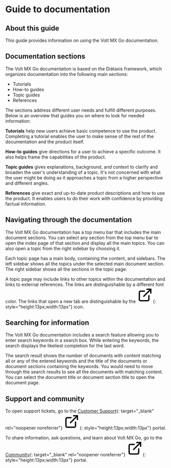 # Guide to documentation

## About this guide

This guide provides information on using the Volt MX Go documentation.

## Documentation sections

The Volt MX Go documentation is based on the Diátaxis framework, which organizes documentation into the following main sections:

- Tutorials
- How-to guides
- Topic guides
- References

The sections address different user needs and fulfill different purposes. Below is an overview that guides you on where to look for needed information:

**Tutorials** help new users achieve basic competence to use the product. Completing a tutorial enables the user to make sense of the rest of the documentation and the product itself.

**How-to guides** give directions for a user to achieve a specific outcome. It also helps frame the capabilities of the product.

**Topic guides** gives explanations, background, and context to clarify and broaden the user's understanding of a topic. It's not concerned with what the user might be doing as it approaches a topic from a higher perspective and different angles.

**References** give exact and up-to-date product descriptions and how to use the product. It enables users to do their work with confidence by providing factual information.

## Navigating through the documentation

The Volt MX Go documentation has a top menu bar that includes the main document sections. You can select any section from the top menu bar to open the index page of that section and display all the main topics. You can also open a topic from the right sidebar by choosing it.  

Each topic page has a main body, containing the content, and sidebars. The left sidebar shows all the topics under the selected main document section. The right sidebar shows all the sections in the topic page.

A topic page may include links to other topics within the documentation and links to external references. The links are distinguishable by a different font color. The links that open a new tab are distinguishable by the&nbsp;![link image](../assets/images/external-link.svg){: style="height:13px;width:13px"} icon.

## Searching for information

The Volt MX Go documentation includes a search feature allowing you to enter search keywords in a search box. While entering the keywords, the search displays the likeliest completion for the last word.

The search result shows the number of documents with content matching all or any of the entered keywords and the title of the documents or document sections containing the keywords. You would need to move through the search results to see all the documents with matching content. You can select the document title or document section title to open the document page.

## Support and community

To open support tickets, go to the [Customer Support](https://support.hcltechsw.com/csm "Link opens a new tab"){: target="_blank" rel="noopener noreferrer"}&nbsp;![link image](../assets/images/external-link.svg){: style="height:13px;width:13px"} portal.  

To share information, ask questions, and learn about Volt MX Go, go to the [Community](https://support.hcltechsw.com/community?id=community_forum&sys_id=2a45adef1bc4fd14a67e9759bc4bcb3d "Link opens a new tab"){: target="_blank" rel="noopener noreferrer"}&nbsp;![link image](../assets/images/external-link.svg){: style="height:13px;width:13px"} portal.

